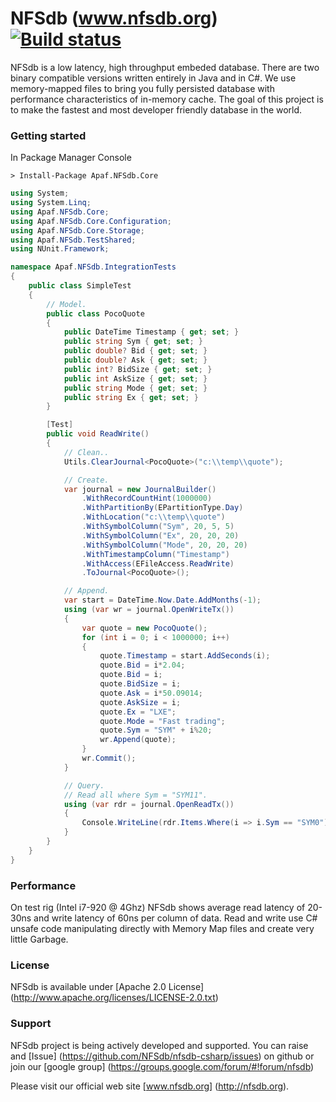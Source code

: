 NFSdb (www.nfsdb.org) [![Build status](https://ci.appveyor.com/api/projects/status/kqttxqhf4vlcjgw8?svg=true)](https://ci.appveyor.com/project/ideoma/nfsdb-csharp)
=====================

NFSdb is a low latency, high throughput embeded database. There are two binary compatible versions written entirely in Java and in C#. 
We use memory-mapped files to bring you fully persisted database with performance characteristics of in-memory cache.
The goal of this project is to make the fastest and most developer friendly database in the world.


### Getting started

In Package Manager Console
```
> Install-Package Apaf.NFSdb.Core
```

```C#
using System;
using System.Linq;
using Apaf.NFSdb.Core;
using Apaf.NFSdb.Core.Configuration;
using Apaf.NFSdb.Core.Storage;
using Apaf.NFSdb.TestShared;
using NUnit.Framework;

namespace Apaf.NFSdb.IntegrationTests
{
    public class SimpleTest
    {
        // Model.
        public class PocoQuote
        {
            public DateTime Timestamp { get; set; }
            public string Sym { get; set; }
            public double? Bid { get; set; }
            public double? Ask { get; set; }
            public int? BidSize { get; set; }
            public int AskSize { get; set; }
            public string Mode { get; set; }
            public string Ex { get; set; }
        }

        [Test]
        public void ReadWrite()
        {
            // Clean..
            Utils.ClearJournal<PocoQuote>("c:\\temp\\quote");

            // Create.
            var journal = new JournalBuilder()
                .WithRecordCountHint(1000000)
                .WithPartitionBy(EPartitionType.Day)
                .WithLocation("c:\\temp\\quote")
                .WithSymbolColumn("Sym", 20, 5, 5)
                .WithSymbolColumn("Ex", 20, 20, 20)
                .WithSymbolColumn("Mode", 20, 20, 20)
                .WithTimestampColumn("Timestamp")
                .WithAccess(EFileAccess.ReadWrite)
                .ToJournal<PocoQuote>();

            // Append.
            var start = DateTime.Now.Date.AddMonths(-1);
            using (var wr = journal.OpenWriteTx())
            {
                var quote = new PocoQuote();
                for (int i = 0; i < 1000000; i++)
                {
                    quote.Timestamp = start.AddSeconds(i);
                    quote.Bid = i*2.04;
                    quote.Bid = i;
                    quote.BidSize = i;
                    quote.Ask = i*50.09014;
                    quote.AskSize = i;
                    quote.Ex = "LXE";
                    quote.Mode = "Fast trading";
                    quote.Sym = "SYM" + i%20;
                    wr.Append(quote);
                }
                wr.Commit();
            }

            // Query.
            // Read all where Sym = "SYM11".
            using (var rdr = journal.OpenReadTx())
            {
                Console.WriteLine(rdr.Items.Where(i => i.Sym == "SYM0").Count());
            }
        }
    }
}
```


### Performance

On test rig (Intel i7-920 @ 4Ghz) NFSdb shows average read latency of 20-30ns and write latency of 60ns per column of data. Read and write use C# unsafe code manipulating directly with Memory Map files and create very little Garbage.

### License

NFSdb is available under [Apache 2.0 License] (http://www.apache.org/licenses/LICENSE-2.0.txt)

### Support

NFSdb project is being actively developed and supported. You can raise and [Issue] (https://github.com/NFSdb/nfsdb-csharp/issues) on github or join our [google group] (https://groups.google.com/forum/#!forum/nfsdb)

Please visit our official web site [www.nfsdb.org] (http://nfsdb.org).

